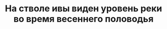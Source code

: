 ---
title: 'На стволе ивы виден уровень реки во время весеннего половодья'
location: 'Река Обь. Колпашевский район, Томская область, Россия'
categories: [as-the-first-settlers]
tags: [all, 2015]
---